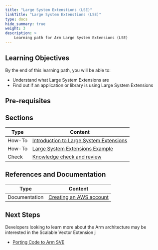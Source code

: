 ```yaml
---
title: "Large System Extenstions (LSE)"
linkTitle: "Large System Extenstions (LSE)"
type: docs
hide_summary: true
weight: 3
description: >
    Learning path for Arm Large System Extensions (LSE)
---
```


## Learning Objectives

By the end of this learning path, you will be able to:

* Understand what Large System Extensions are
* Find out if an application or library is using Large System Extensions

## Pre-requisites

## Sections

|          Type | Content                       |
| ---           | ---                                 |
| How-To        | [Introduction to Large System Extensions](/cloud/lse/intro)       |
| How-To        | [Large System Extensions Example](/cloud/lse/example) |
| Check         | [Knowledge check and review](/cloud/lse/knowledgecheck)                        |

## References and Documentation

| Type          | Content             |
| ---           | ---                 |
| Documentation | [Creating an AWS account](https://docs.aws.amazon.com/accounts/latest/reference/manage-acct-creating.html) |

## Next Steps

Developers looking to learn more about the Arm architecture may be interested in the Scalable Vector Extension
j
* [Porting Code to Arm SVE](/hpc/porting_to_sve/)
